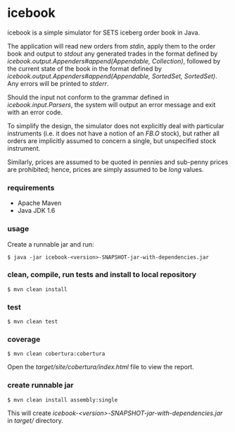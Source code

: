 # icebook

icebook is a simple simulator for SETS iceberg order book in Java.

The application will read new orders from *stdin*, apply them to the order book and output to *stdout* any generated
trades in the format defined by *icebook.output.Appenders#append(Appendable, Collection)*,
followed by the current state of the book in the format defined by
*icebook.output.Appenders#append(Appendable, SortedSet, SortedSet)*. Any errors will be printed to *stderr*.

Should the input not conform to the grammar defined in *icebook.input.Parsers*, the system will output an error
message and exit with an error code.

To simplify the design, the simulator does not explicitly deal with particular instruments (i.e. it does not have
a notion of an *FB.O* stock), but rather all orders are implicitly assumed to concern a single, but
unspecified stock instrument.

Similarly, prices are assumed to be quoted in pennies and sub-penny prices are prohibited; hence,
prices are simply assumed to be *long* values.

### requirements ###
* Apache Maven
* Java JDK 1.6

### usage ###
Create a runnable jar and run:
```
$ java -jar icebook-<version>-SNAPSHOT-jar-with-dependencies.jar
```

### clean, compile, run tests and install to local repository ###
```
$ mvn clean install
```

### test ###
```
$ mvn clean test
```

### coverage ###
```
$ mvn clean cobertura:cobertura
```

Open the *target/site/cobertura/index.html* file to view the report.

### create runnable jar ###
```
$ mvn clean install assembly:single
```

This will create *icebook-&lt;version&gt;-SNAPSHOT-jar-with-dependencies.jar* in *target/* directory.
